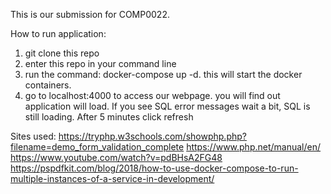 
This is our submission for COMP0022. 

How to run application:
1. git clone this repo
2. enter this repo in your command line
3. run the command: docker-compose up -d. this will start the docker containers.
4. go to localhost:4000 to access our webpage. you will find out application will load. 
If you see SQL error messages wait a bit,  SQL is still loading. After 5 minutes click refresh


Sites used:
https://tryphp.w3schools.com/showphp.php?filename=demo_form_validation_complete
https://www.php.net/manual/en/
https://www.youtube.com/watch?v=pdBHsA2FG48 
https://pspdfkit.com/blog/2018/how-to-use-docker-compose-to-run-multiple-instances-of-a-service-in-development/
